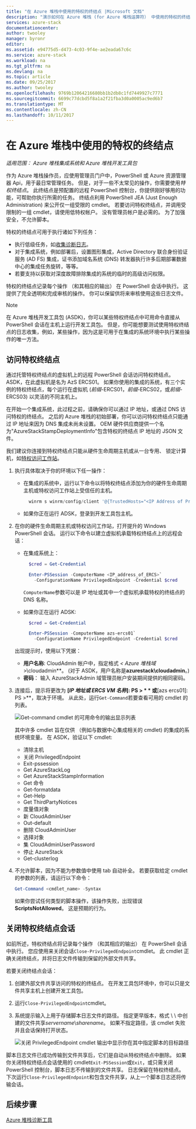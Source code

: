```yaml
---
title: "在 Azure 堆栈中使用的特权的终结点 |Microsoft 文档"
description: "演示如何在 Azure 堆栈 (for Azure 堆栈运算符） 中使用的特权的终结点。"
services: azure-stack
documentationcenter: 
author: twooley
manager: byronr
editor: 
ms.assetid: e94775d5-d473-4c03-9f4e-ae2eada67c6c
ms.service: azure-stack
ms.workload: na
ms.tgt_pltfrm: na
ms.devlang: na
ms.topic: article
ms.date: 09/25/2017
ms.author: twooley
ms.openlocfilehash: 9769b12064216680bb1b2db8c1fd7449927c7771
ms.sourcegitcommit: 6699c77dcbd5f8a1a2f21fba3d0a0005ac9ed6b7
ms.translationtype: MT
ms.contentlocale: zh-CN
ms.lasthandoff: 10/11/2017
---
```

# <a name="using-the-privileged-endpoint-in-azure-stack"></a>在 Azure 堆栈中使用的特权的终结点

*适用范围： Azure 堆栈集成系统和 Azure 堆栈开发工具包*

作为 Azure 堆栈操作员，应使用管理员门户中，PowerShell 或 Azure 资源管理器 Api，用于最日常管理任务。 但是，对于一些不太常见的操作，你需要使用*特权终结点*。 此终结点是预配置的远程 PowerShell 控制台，你提供刚好够用的功能，可帮助你执行所需的任务。 终结点利用 PowerShell JEA (Just Enough Administration) 来公开仅一组受限的 cmdlet。 若要访问特权终结点，并调用受限制的一组 cmdlet，请使用低特权帐户。 没有管理员帐户是必需的。 为了加强安全，不允许脚本。

特权的终结点可用于执行诸如下列任务：

- 执行低级任务，如[收集诊断日志](https://docs.microsoft.com/azure/azure-stack/azure-stack-diagnostics#log-collection-tool)。
- 对于集成系统，例如部署后，设置图形集成，Active Directory 联合身份验证服务 (AD FS) 集成，证书添加域名系统 (DNS) 转发器执行许多后期部署数据中心的集成任务旋转，等等。
- 若要支持以获取对深度故障排除集成的系统的临时的高级访问权限。 

特权的终结点记录每个操作 （和其相应的输出） 在 PowerShell 会话中执行。 这提供了完全透明和完成审核的操作。 你可以保留供将来审核使用这些日志文件。

> [!NOTE]
> 在 Azure 堆栈开发工具包 (ASDK)，你可以某些特权终结点中可用命令直接从 PowerShell 会话在主机上运行开发工具包。 但是，你可能想要测试使用特权终结点的日志收集，例如，某些操作，因为这是可用于在集成的系统环境中执行某些操作的唯一方法。

## <a name="access-the-privileged-endpoint"></a>访问特权终结点

通过托管特权终结点的虚拟机上的远程 PowerShell 会话访问特权终结点。 ASDK，在此虚拟机是名为 AzS ERCS01。 如果你使用的集成的系统，有三个实例的特权终结点，每个运行在虚拟机 (*前缀*-ERCS01，*前缀*-ERCS02，或*前缀*-ERCS03) 以灵活的不同主机上。 

在开始一个集成系统，此过程之前，请确保你可以通过 IP 地址，或通过 DNS 访问特权的终结点。 之后的 Azure 堆栈的初始部署，你可以访问特权终结点只能通过 IP 地址来因为 DNS 集成未尚未设置。 OEM 硬件供应商提供一个名为"AzureStackStampDeploymentInfo"包含特权的终结点 IP 地址的 JSON 文件。

我们建议你连接到特权终结点只能从硬件生命周期主机或从一台专用、 锁定计算机，如[特权访问工作站](https://docs.microsoft.com/windows-server/identity/securing-privileged-access/privileged-access-workstations)。

1. 执行具体取决于你的环境以下任一操作：

    - 在集成的系统中，运行以下命令以将特权终结点添加为你的硬件生命周期主机或特权访问工作站上受信任的主机。

      ````PowerShell
        winrm s winrm/config/client '@{TrustedHosts="<IP Address of Privileged Endpoint>"}'
      ````
    - 如果你正在运行 ADSK，登录到开发工具包主机。

2. 在你的硬件生命周期主机或特权访问工作站，打开提升的 Windows PowerShell 会话。 运行以下命令以建立虚拟机承载特权终结点上的远程会话：
 
    - 在集成系统上：
      ````PowerShell
        $cred = Get-Credential

        Enter-PSSession -ComputerName <IP_address_of_ERCS>`
          -ConfigurationName PrivilegedEndpoint -Credential $cred
      ````
      `ComputerName`参数可以是 IP 地址或其中一个虚拟机承载特权的终结点的 DNS 名称。 
    - 如果你正在运行 ADSK:
     
      ````PowerShell
        $cred = Get-Credential

        Enter-PSSession -ComputerName azs-ercs01`
          -ConfigurationName PrivilegedEndpoint -Credential $cred
      ```` 
   出现提示时，使用以下凭据：

      - **用户名称**: CloudAdmin 帐户中，指定格式 **&lt;* Azure 堆栈域*&gt;\cloudadmin**。 (对于 ASDK，用户名称是**azurestack\cloudadmin**。)
      - **密码**： 输入 AzureStackAdmin 域管理员帐户安装期间提供的相同密码。
    
3.  连接后，提示将更改为 **[*IP 地址或 ERCS VM 名称*]: PS > * * 或**[azs ercs01]: PS >**，取决于环境。 从此处，运行`Get-Command`若要查看可用的 cmdlet 的列表。

    ![Get-command cmdlet 的可用命令的输出显示列表](media/azure-stack-privileged-endpoint/getcommandoutput.png)

    其中许多 cmdlet 旨在仅供 （例如与数据中心集成相关的 cmdlet) 的集成的系统环境变量。 在 ASDK，验证以下 cmdlet:

    - 清除主机
    - 关闭 PrivilegedEndpoint
    - Exit-pssession
    - Get AzureStackLog
    - Get AzureStackStampInformation
    - Get 命令
    - Get-formatdata
    - Get-Help
    - Get ThirdPartyNotices
    - 度量值对象
    - 新 CloudAdminUser
    - Out-default
    - 删除 CloudAdminUser
    - 选择对象
    - 集 CloudAdminUserPassword
    - 停止 AzureStack
    - Get-clusterlog

4.  不允许脚本，因为不能为参数值中使用 tab 自动补全。 若要获取给定 cmdlet 的参数的列表，请运行以下命令：

    ````PowerShell
    Get-Command <cmdlet_name> -Syntax
    ```` 
    如果你尝试任何类型的脚本操作，该操作失败，出现错误**ScriptsNotAllowed**。 这是预期的行为。

## <a name="close-the-privileged-endpoint-session"></a>关闭特权终结点会话

 如前所述，特权终结点将记录每个操作 （和其相应的输出） 在 PowerShell 会话中执行。 您应使用来关闭会话`Close-PrivilegedEndpoint`cmdlet。 此 cmdlet 正确关闭终结点，并将日志文件传输到保留的外部文件共享。

若要关闭终结点会话：

1. 创建外部文件共享访问的特权的终结点。 在开发工具包环境中，你可以只是文件共享主机上创建开发工具包。
2. 运行`Close-PrivilegedEndpoint`cmdlet。 
3. 系统提示输入上用于存储脚本日志文件的路径。 指定更早版本，格式 &#92; &#92; 中创建的文件共享*servername*&#92;*sharename*。 如果不指定路径，该 cmdlet 失败并且会话保持打开状态。 

    ![关闭 PrivilegedEndpoint cmdlet 输出中显示你在其中指定脚本的目标路径](media/azure-stack-privileged-endpoint/closeendpoint.png)

脚本日志文件已成功传输到文件共享后，它们是自动从特权终结点中删除。 如果你关闭特权终结点会话使用的 cmdlet`Exit-PSSession`或`Exit`，或只需关闭 PowerShell 控制台，脚本日志不传输到的文件共享。 日志保留在特权终结点。 下次运行`Close-PrivilegedEndpoint`和包含文件共享，从上一个脚本日志还将传输会话。

## <a name="next-steps"></a>后续步骤
[Azure 堆栈诊断工具](azure-stack-diagnostics.md)







